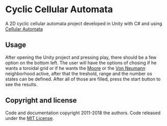 # Cyclic Cellular Automata
A 2D cyclic cellular automata project developed in Unity with C# and using [Cellular Automata](https://en.wikipedia.org/wiki/Cellular_automaton)

## Usage

After opening the Unity project and pressing play, there should be a few option on the bottom left. The user will have the options of chosing if he wants a toroidal grid or if he wants the [Moore](https://en.wikipedia.org/wiki/Moore_neighborhood) or the [Von Neumann](https://en.wikipedia.org/wiki/Von_Neumann_neighborhood) neighborhood active, after that the treshold, range and the number os states can be defined. After all of those are filled, press the start button to see the results.

## Copyright and license

Code and documentation copyright 2011-2018 the authors. Code released under the [MIT License](https://choosealicense.com/licenses/mit/).